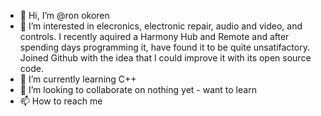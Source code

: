 - 👋 Hi, I’m @ron okoren
- 👀 I’m interested in elecronics, electronic repair, audio and video, and controls. I recently aquired a Harmony Hub and Remote and after spending days programming it, have found it to be quite unsatifactory. Joined Github with the idea that I could improve it with its open source code.
- 🌱 I’m currently learning C++
- 💞️ I’m looking to collaborate on nothing yet - want to learn
- 📫 How to reach me

<!---
ronokoren/ronokoren is a ✨ special ✨ repository because its `README.md` (this file) appears on your GitHub profile.
You can click the Preview link to take a look at your changes.
--->

